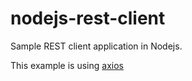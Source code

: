 # nodejs-rest-client
Sample REST client application in Nodejs.

This example is using [axios](https://github.com/axios/axios)
